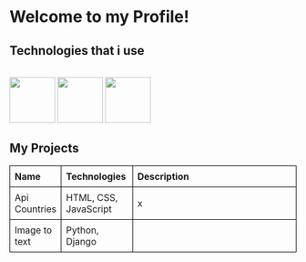 # Welcome to my Profile!

## Technologies that i use

<br/>
<div class="width:100%" >
<img height=80  src='https://user-images.githubusercontent.com/125974589/224845400-7f32f10f-c890-4173-b737-975e8ef0eb6a.png'>
<img height=80 src='https://user-images.githubusercontent.com/125974589/224845892-84c992f3-fe94-44ee-81d3-10e4260693a7.png'>
<img height=80 src='https://static-00.iconduck.com/assets.00/node-js-icon-454x512-nztofx17.png'>
   <br/>

   
   ## My Projects
   
<html lang="pl">
<head>
    <meta charset="UTF-8">
    <meta name="viewport" content="width=device-width, initial-scale=1.0">
       <style>
        table {
            width: 100%;
            border-collapse: collapse;
        }
        th, td {
            border: 1px solid black;
            padding: 8px;
            text-align: left;
        }
        .col1 {
            width: 15%;
        }
        .col2 {
            width: 25%;
        }
        .col3 {
            width: 60%;
        }
    </style>
</head>
<body>
    <table>
        <thead>
            <tr>
                <th class="col1">Name</th>
                <th class="col2">Technologies</th>
                <th class="col3">Description</th>
            </tr>
        </thead>
        <tbody>
            <tr>
                <td class="col1">Api Countries</td>
                <td class="col2">HTML, CSS, JavaScript</td>
                <td class="col3">x</td>
            </tr>
            <tr>
                <td class="col1">Image to text</td>
                <td class="col2">Python, Django</td>
                <td class="col3"></td>
            </tr>
        </tbody>
    </table>
</body>
</html>
</div>
